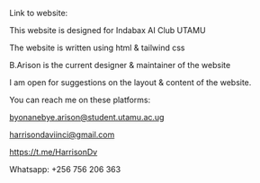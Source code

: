 Link to website:


This website is designed for Indabax AI Club UTAMU 

The website is written using html & tailwind css

B.Arison is the current designer & maintainer of the website

I am open for suggestions on the layout & content 
of the website.

You can reach me on these platforms:

byonanebye.arison@student.utamu.ac.ug

harrisondaviinci@gmail.com

https://t.me/HarrisonDv

Whatsapp: +256 756 206 363
